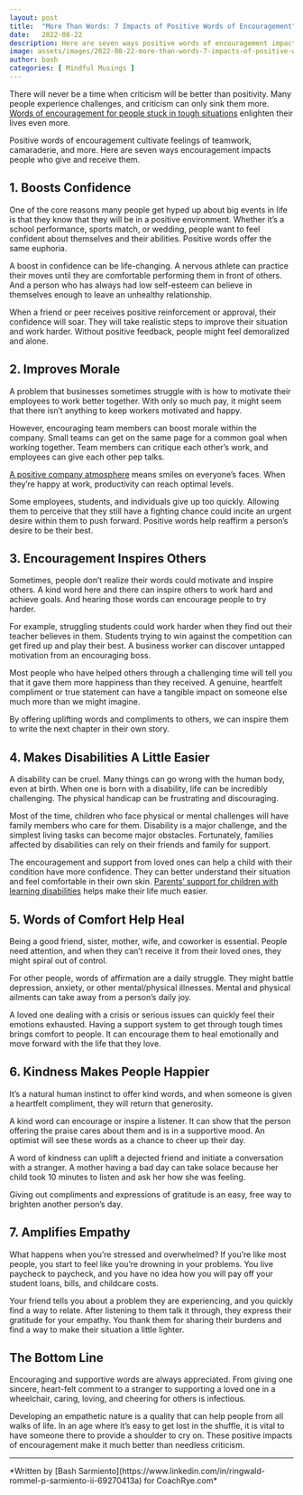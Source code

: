 ```yaml
---
layout: post
title:  "More Than Words: 7 Impacts of Positive Words of Encouragement"
date:   2022-08-22
description: Here are seven ways positive words of encouragement impacts people who give and receive them.
image: assets/images/2022-08-22-more-than-words-7-impacts-of-positive-words-of-encouragement.png
author: bash
categories: [ Mindful Musings ]
---
```

There will never be a time when criticism will be better than positivity. Many people experience challenges, and criticism can only sink them more. [Words of encouragement for people stuck in tough situations](https://pigeonly.com/pigeonly-blog/words-of-encouragement-for-someone-in-jail/) enlighten their lives even more.

Positive words of encouragement cultivate feelings of teamwork, camaraderie, and more. Here are seven ways encouragement impacts people who give and receive them.

## 1. Boosts Confidence

One of the core reasons many people get hyped up about big events in life is that they know that they will be in a positive environment. Whether it’s a school performance, sports match, or wedding, people want to feel confident about themselves and their abilities. Positive words offer the same euphoria.

A boost in confidence can be life-changing. A nervous athlete can practice their moves until they are comfortable performing them in front of others. And a person who has always had low self-esteem can believe in themselves enough to leave an unhealthy relationship.

When a friend or peer receives positive reinforcement or approval, their confidence will soar. They will take realistic steps to improve their situation and work harder. Without positive feedback, people might feel demoralized and alone. 

## 2. Improves Morale 

A problem that businesses sometimes struggle with is how to motivate their employees to work better together. With only so much pay, it might seem that there isn’t anything to keep workers motivated and happy. 

However, encouraging team members can boost morale within the company. Small teams can get on the same page for a common goal when working together. Team members can critique each other’s work, and employees can give each other pep talks. 

[A positive company atmosphere](/blog/8-reliable-leadership-strategies-to-drive-business-growth/) means smiles on everyone’s faces. When they’re happy at work, productivity can reach optimal levels.

Some employees, students, and individuals give up too quickly. Allowing them to perceive that they still have a fighting chance could incite an urgent desire within them to push forward. Positive words help reaffirm a person’s desire to be their best.

## 3. Encouragement Inspires Others 

Sometimes, people don’t realize their words could motivate and inspire others. A kind word here and there can inspire others to work hard and achieve goals. And hearing those words can encourage people to try harder. 

For example, struggling students could work harder when they find out their teacher believes in them. Students trying to win against the competition can get fired up and play their best. A business worker can discover untapped motivation from an encouraging boss.

Most people who have helped others through a challenging time will tell you that it gave them more happiness than they received. A genuine, heartfelt compliment or true statement can have a tangible impact on someone else much more than we might imagine. 

By offering uplifting words and compliments to others, we can inspire them to write the next chapter in their own story. 

## 4. Makes Disabilities A Little Easier

A disability can be cruel. Many things can go wrong with the human body, even at birth. When one is born with a disability, life can be incredibly challenging. The physical handicap can be frustrating and discouraging.  

Most of the time, children who face physical or mental challenges will have family members who care for them. Disability is a major challenge, and the simplest living tasks can become major obstacles. Fortunately, families affected by disabilities can rely on their friends and family for support.  

The encouragement and support from loved ones can help a child with their condition have more confidence. They can better understand their situation and feel comfortable in their own skin. [Parents’ support for children with learning disabilities](https://markerlearning.com/) helps make their life much easier.

## 5. Words of Comfort Help Heal 
Being a good friend, sister, mother, wife, and coworker is essential. People need attention, and when they can’t receive it from their loved ones, they might spiral out of control. 

For other people, words of affirmation are a daily struggle. They might battle depression, anxiety, or other mental/physical illnesses. Mental and physical ailments can take away from a person’s daily joy. 

A loved one dealing with a crisis or serious issues can quickly feel their emotions exhausted. Having a support system to get through tough times brings comfort to people. It can encourage them to heal emotionally and move forward with the life that they love.

## 6. Kindness Makes People Happier 

It’s a natural human instinct to offer kind words, and when someone is given a heartfelt compliment, they will return that generosity. 

A kind word can encourage or inspire a listener. It can show that the person offering the praise cares about them and is in a supportive mood. An optimist will see these words as a chance to cheer up their day. 

A word of kindness can uplift a dejected friend and initiate a conversation with a stranger. A mother having a bad day can take solace because her child took 10 minutes to listen and ask her how she was feeling. 

Giving out compliments and expressions of gratitude is an easy, free way to brighten another person’s day. 

## 7. Amplifies Empathy 

What happens when you’re stressed and overwhelmed? If you’re like most people, you start to feel like you’re drowning in your problems. You live paycheck to paycheck, and you have no idea how you will pay off your student loans, bills, and childcare costs.  

Your friend tells you about a problem they are experiencing, and you quickly find a way to relate. After listening to them talk it through, they express their gratitude for your empathy. You thank them for sharing their burdens and find a way to make their situation a little lighter. 

## The Bottom Line
Encouraging and supportive words are always appreciated. From giving one sincere, heart-felt comment to a stranger to supporting a loved one in a wheelchair, caring, loving, and cheering for others is infectious.  

Developing an empathetic nature is a quality that can help people from all walks of life. In an age where it’s easy to get lost in the shuffle, it is vital to have someone there to provide a shoulder to cry on. These positive impacts of encouragement make it much better than needless criticism.
<hr>
*Written by [Bash Sarmiento](https://www.linkedin.com/in/ringwald-rommel-p-sarmiento-ii-69270413a) for CoachRye.com*